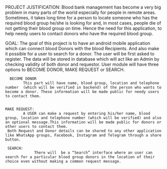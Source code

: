 PROJECT JUSTIFICATION:
     Blood bank management has become a very big problem in many parts of the world especially for people in remote areas. Sometimes, it takes  long time for a person to locate someone who has the required blood group he/she is looking for and, in most cases, people die of not getting their blood group on time. Hence the need for this application, to help needy users to contact donors who have the required blood group.
     
GOAL:
     The goal of this project is to have an android mobile application which can connect  blood Donors with the blood Recipients. And also make it possible for a user to search for a donor. The user will be first asked to register. The data will be stored in database which will act like an Admin by checking validity of both donor and requestor. User module will have three options to BECOME DONOR, MAKE REQUEST or SEARCH. 
     
      BECOME DONOR
			This part will have name, blood group, location and telephone number  (which will be verified in backend) of the person who wants to become a donor. These information will be made public for needy users to contact them.
			

	MAKE REQUEST:
			A USER can make a request by entering his/her name, blood group, location and telephone number (which will be verified) and also an optional message.This information will be made public for donors or other users to contact them.
     Both Request and Donor details can be shared to any other application like WhatsApp groups, Facebook, Instagram and Telegram through a share button.
     
     SEARCH:
		         There will  be a “Search” interface where an user can search for a particular blood group donors in the location of their choice even without making a common request message.   

